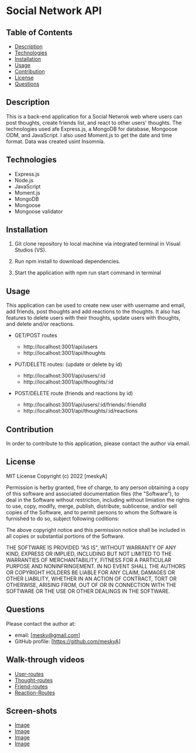# Social Network API

## Table of Contents

- [Description](#Description)
- [Technologies](#technologies)
- [Installation](#installation)
- [Usage](#usage)
- [Contribution](#contribution)
- [License](#license)
- [Questions](#questions)

## Description

This is a back-end application for a Social Netwrok web where users can post thoughts, create friends list, and react to other users' thoughts. The technologies used afe Express.js, a MongoDB for database, Mongoose ODM, and JavaScript. I also used Moment.js to get the date and time format. Data was created usint Insomnia.

## Technologies

- Express.js
- Node.js
- JavaScript
- Moment.js
- MongoDB
- Mongoose
- Mongoose validator

## Installation

1. Git clone repository to local machine via integrated terminal in Visual Studios (VS).

2. Run npm install to download dependencies.

3. Start the application with npm run start command in terminal

## Usage

This application can be used to create new user with username and email, add friends, post thoughts and add reactions to the thoughts. It also has features to delete users with their thoughts, update users with thoughts, and delete and/or reactions.

- GET/POST routes
  - http://localhost:3001/api/users 
  - http://localhost:3001/api/thoughts

- PUT/DELETE routes: (update or delete by id)
  - http://localhost:3001/api/users/:id
  - http://localhost:3001/api/thoughts/:id

- POST/DELETE route (friends and reactions by id)
  - http://localhost:3001/api/users/:id/friends/:friendId 
  - http://localhost:3001/api/thoughts/:id/reactions 

## Contribution

In order to contribute to this application, please contact the author via email.

## License

MIT License Copyright (c) 2022 [meskyA] 


Permission is herby granted, free of charge, to any person obtaining a copy of this software and associated documentation files (the "Software"), to deal in the Software without restriction, including without limiation the rights to use, copy, modify, merge, publish, distribute, sublicense, and/or sell copies of the Software, and to permit persons to whom the Software is furnished to do so, subject following coditions: 

The above copyright notice and this permission notice shall be included in all copies or substantial portions of the Software.

THE SOFTWARE IS PROVIDED "AS IS", WITHOUT WARRANTY OF ANY KIND, EXPRESS OR
IMPLIED, INCLUDING BUT NOT LIMITED TO THE WARRANTIES OF MERCHANTABILITY,
FITNESS FOR A PARTICULAR PURPOSE AND NONINFRINGEMENT. IN NO EVENT SHALL THE
AUTHORS OR COPYRIGHT HOLDERS BE LIABLE FOR ANY CLAIM, DAMAGES OR OTHER
LIABILITY, WHETHER IN AN ACTION OF CONTRACT, TORT OR OTHERWISE, ARISING FROM,
OUT OF OR IN CONNECTION WITH THE SOFTWARE OR THE USE OR OTHER DEALINGS IN THE
SOFTWARE.

## Questions

Please contact the author at:

- email: [mesky@gmail.com]
- GitHub profile: [https://github.com/meskyA]

## Walk-through videos 
- [User-routes](https://drive.google.com/file/d/1bGm6aezmlEgQoI-W42BN4TtqRAJLeBcB/view)
- [Thought-routes](https://drive.google.com/file/d/1KKZLiotOFWxFDaB8YDUcqmVLze5pAdoI/view)
- [Friend-routes](https://drive.google.com/file/d/1G8ef3tyml13ZZJNVuQKH1bqZi9j7SLP5/view)
- [Reaction-Routes](https://drive.google.com/file/d/1qADAhYoa_1NYR-MRWdegT9hynqfuFftn/view)

## Screen-shots

- [Image](Assets/image-demo-2.png)
- [Image](Assets/image-demo-3.png)
- [Image](Assets/image-demo-4.png)
- [Image](Assets/image-demo.png)




